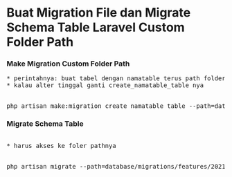 # Buat Migration File dan Migrate Schema Table Laravel Custom Folder Path

### Make Migration Custom Folder Path

<pre>
* perintahnya: buat tabel dengan namatable terus path foldernya (harus udah dibuat karena tidak langsung dibuatin laravelnya)
* kalau alter tinggal ganti create_namatable_table nya
<br>
php artisan make:migration create_namatable_table --path=database/migrations/features/2021-03/dll/
</pre>

### Migrate Schema Table
<pre>	
* harus akses ke foler pathnya
<br>
php artisan migrate --path=database/migrations/features/2021-03/dll
</pre>